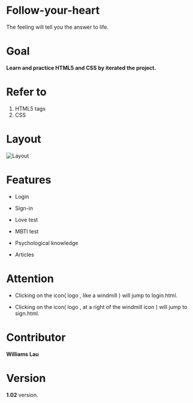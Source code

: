 # Follow-your-heart

The feeling will tell you the answer to life.

# Goal

**Learn and practice HTML5 and CSS by iterated the project.**

# Refer to

1. HTML5 tags
2. CSS

# Layout

<img src="http://i63.tinypic.com/2vcb808.jpg" alt="Layout">

# Features

* Login

* Sign-in

* Love test

* MBTI test

* Psychological knowledge

* Articles

# Attention

* Clicking on the icon( logo , like a windmill ) will jump to login.html.

* Clicking on the icon( logo , at a right of the windmill icon ) will jump to sign.html.

# Contributor

**Williams Lau**

# Version

**1.02** version.

